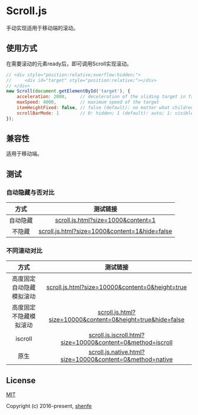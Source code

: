 # Scroll.js

手动实现适用于移动端的滚动。

## 使用方式

在需要滚动的元素ready后，即可调用Scroll实现滚动。

```js
// <div style="position:relative;overflow:hidden;">
//     <div id="target" style="position:relative;"></div>
// </div>
new Scroll(document.getElementById('target'), {
    acceleration: 2000,     // deceleration of the sliding target in fact
    maxSpeed: 4000,         // maximum speed of the target
    itemHeightFixed: false, // false (default): no matter what children are like; true: optimized if the target's each child is of a fixed height
    scrollBarMode: 1        // 0: hidden; 1 (default): auto; 1: visible
});
```

## 兼容性

适用于移动端。

## 测试

### 自动隐藏与否对比

| 方式 | 测试链接 |
| :---: | :---: |
| 自动隐藏 | [scroll.js.html?size=1000&content=1](http://shenfe.github.io/repos/Scroll.js/scroll.js.html?size=1000&content=1) |
| 不隐藏 | [scroll.js.html?size=1000&content=1&hide=false](http://shenfe.github.io/repos/Scroll.js/scroll.js.html?size=1000&content=1&hide=false) |

### 不同滚动对比

| 方式 | 测试链接 |
| :---: | :---: |
| 高度固定自动隐藏模拟滚动 | [scroll.js.html?size=10000&content=0&height=true](http://shenfe.github.io/repos/Scroll.js/scroll.js.html?size=10000&content=0&height=true) |
| 高度固定不隐藏模拟滚动 | [scroll.js.html?size=10000&content=0&height=true&hide=false](http://shenfe.github.io/repos/Scroll.js/scroll.js.html?size=10000&content=0&height=true&hide=false) |
| iscroll | [scroll.js.iscroll.html?size=10000&content=0&method=iscroll](http://shenfe.github.io/repos/Scroll.js/scroll.js.iscroll.html?size=10000&content=0&method=iscroll) |
| 原生 | [scroll.js.native.html?size=10000&content=0&method=native](http://shenfe.github.io/repos/Scroll.js/scroll.js.native.html?size=10000&content=0&method=native) |

## License

[MIT](http://opensource.org/licenses/MIT)

Copyright (c) 2016-present, [shenfe](https://github.com/shenfe)

